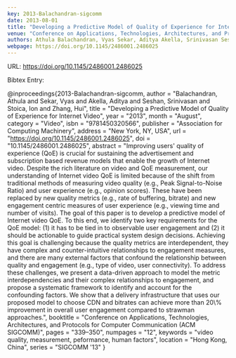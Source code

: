 ```yaml
---
key: 2013-Balachandran-sigcomm
date: 2013-08-01
title: "Developing a Predictive Model of Quality of Experience for Internet Video"
venue: "Conference on Applications, Technologies, Architectures, and Protocols for Computer Communication (ACM SIGCOMM)"
authors: Athula Balachandran, Vyas Sekar, Aditya Akella, Srinivasan Seshan, Ion Stoica and Hui Zhang
webpage: https://doi.org/10.1145/2486001.2486025
---
```


URL: https://doi.org/10.1145/2486001.2486025

Bibtex Entry:

@inproceedings{2013-Balachandran-sigcomm,
    author = "Balachandran, Athula and Sekar, Vyas and Akella, Aditya and Seshan, Srinivasan and Stoica, Ion and Zhang, Hui",
    title = "Developing a Predictive Model of Quality of Experience for Internet Video",
    year = "2013",
    month = "August",
    category = "Video",
    isbn = "9781450320566",
    publisher = "Association for Computing Machinery",
    address = "New York, NY, USA",
    url = "https://doi.org/10.1145/2486001.2486025",
    doi = "10.1145/2486001.2486025",
    abstract = "Improving users' quality of experience (QoE) is crucial for sustaining the advertisement and subscription based revenue models that enable the growth of Internet video. Despite the rich literature on video and QoE measurement, our understanding of Internet video QoE is limited because of the shift from traditional methods of measuring video quality (e.g., Peak Signal-to-Noise Ratio) and user experience (e.g., opinion scores). These have been replaced by new quality metrics (e.g., rate of buffering, bitrate) and new engagement centric measures of user experience (e.g., viewing time and number of visits). The goal of this paper is to develop a predictive model of Internet video QoE. To this end, we identify two key requirements for the QoE model: (1) it has to be tied in to observable user engagement and (2) it should be actionable to guide practical system design decisions. Achieving this goal is challenging because the quality metrics are interdependent, they have complex and counter-intuitive relationships to engagement measures, and there are many external factors that confound the relationship between quality and engagement (e.g., type of video, user connectivity). To address these challenges, we present a data-driven approach to model the metric interdependencies and their complex relationships to engagement, and propose a systematic framework to identify and account for the confounding factors. We show that a delivery infrastructure that uses our proposed model to choose CDN and bitrates can achieve more than 20\\% improvement in overall user engagement compared to strawman approaches.",
    booktitle = "Conference on Applications, Technologies, Architectures, and Protocols for Computer Communication (ACM SIGCOMM)",
    pages = "339–350",
    numpages = "12",
    keywords = "video quality, measurement, peformance, human factors",
    location = "Hong Kong, China",
    series = "SIGCOMM '13"
}

